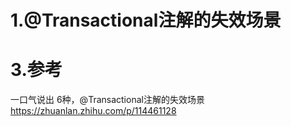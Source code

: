 # 1.@Transactional注解的失效场景

# 3.参考
一口气说出 6种，@Transactional注解的失效场景
https://zhuanlan.zhihu.com/p/114461128
